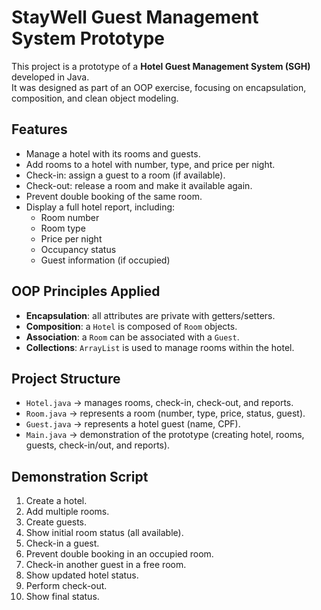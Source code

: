 # StayWell Guest Management System Prototype

This project is a prototype of a **Hotel Guest Management System (SGH)** developed in Java.  
It was designed as part of an OOP exercise, focusing on encapsulation, composition, and clean object modeling.  

## Features
- Manage a hotel with its rooms and guests.
- Add rooms to a hotel with number, type, and price per night.
- Check-in: assign a guest to a room (if available).
- Check-out: release a room and make it available again.
- Prevent double booking of the same room.
- Display a full hotel report, including:
  - Room number
  - Room type
  - Price per night
  - Occupancy status
  - Guest information (if occupied)

## OOP Principles Applied
- **Encapsulation**: all attributes are private with getters/setters.
- **Composition**: a `Hotel` is composed of `Room` objects.
- **Association**: a `Room` can be associated with a `Guest`.
- **Collections**: `ArrayList` is used to manage rooms within the hotel.

## Project Structure
- `Hotel.java` → manages rooms, check-in, check-out, and reports.  
- `Room.java` → represents a room (number, type, price, status, guest).  
- `Guest.java` → represents a hotel guest (name, CPF).  
- `Main.java` → demonstration of the prototype (creating hotel, rooms, guests, check-in/out, and reports).  

## Demonstration Script
1. Create a hotel.  
2. Add multiple rooms.  
3. Create guests.  
4. Show initial room status (all available).  
5. Check-in a guest.  
6. Prevent double booking in an occupied room.  
7. Check-in another guest in a free room.  
8. Show updated hotel status.  
9. Perform check-out.  
10. Show final status.  

